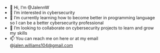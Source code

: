 - 👋 Hi, I’m @JalennW
- 👀 I’m interested in cybersecurity
- 🌱 I’m currently learning how to become better in programming language so I can be a better cybersecurity professional
- 💞️ I’m looking to collaborate on cybersecurity projects to learn and grow my skills 
- 📫 You can reach me on here or at my email @jalen.williams104@gmail.com

<!---
JalennW/JalennW is a ✨ special ✨ repository because its `README.md` (this file) appears on your GitHub profile.
You can click the Preview link to take a look at your changes.
--->
